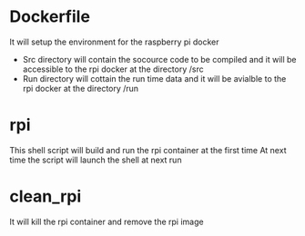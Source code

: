 # Dockerfile

It will setup the environment for the raspberry pi docker
 - Src directory will contain the socource code to be compiled and it will be accessible to the rpi docker at the directory /src
 - Run directory will cottain the run time data and it will be avialble to the rpi docker at the directory /run

# rpi

This shell script will build and run the rpi container at the first time
At next time the script will launch the shell at next run

# clean_rpi

It will kill the rpi container and remove the rpi image

